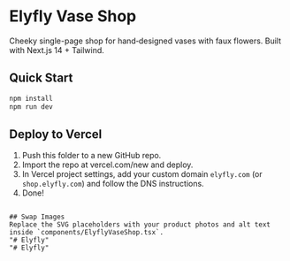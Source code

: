 # Elyfly Vase Shop

Cheeky single-page shop for hand‑designed vases with faux flowers. Built with Next.js 14 + Tailwind.

## Quick Start

```bash
npm install
npm run dev
```

## Deploy to Vercel

1. Push this folder to a new GitHub repo.
2. Import the repo at vercel.com/new and deploy.
3. In Vercel project settings, add your custom domain `elyfly.com` (or `shop.elyfly.com`) and follow the DNS instructions.
4. Done!
```

## Swap Images
Replace the SVG placeholders with your product photos and alt text inside `components/ElyflyVaseShop.tsx`.
"# Elyfly" 
"# Elyfly" 
